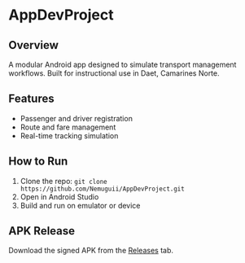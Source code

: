 # AppDevProject

## Overview
A modular Android app designed to simulate transport management workflows. Built for instructional use in Daet, Camarines Norte.

## Features
- Passenger and driver registration
- Route and fare management
- Real-time tracking simulation


## How to Run
1. Clone the repo: `git clone https://github.com/Nemuguii/AppDevProject.git`
2. Open in Android Studio
3. Build and run on emulator or device

## APK Release
Download the signed APK from the [Releases](https://github.com/Nimeshgujral/AppDevProject/releases) tab.

